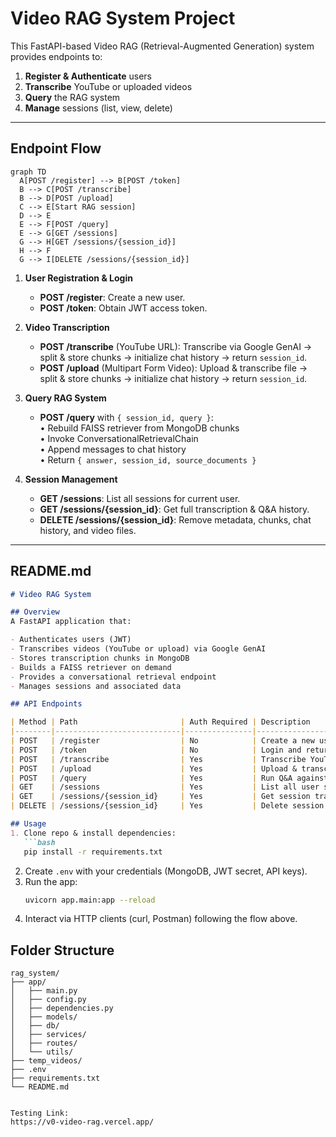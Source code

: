 # Video RAG System Project

This FastAPI-based Video RAG (Retrieval-Augmented Generation) system provides endpoints to:

1. **Register & Authenticate** users
2. **Transcribe** YouTube or uploaded videos
3. **Query** the RAG system
4. **Manage** sessions (list, view, delete)

---

## Endpoint Flow

```mermaid
graph TD
  A[POST /register] --> B[POST /token]
  B --> C[POST /transcribe]
  B --> D[POST /upload]
  C --> E[Start RAG session]
  D --> E
  E --> F[POST /query]
  E --> G[GET /sessions]
  G --> H[GET /sessions/{session_id}]
  H --> F
  G --> I[DELETE /sessions/{session_id}]
```

1. **User Registration & Login**  
   - **POST /register**: Create a new user.  
   - **POST /token**: Obtain JWT access token.

2. **Video Transcription**  
   - **POST /transcribe** (YouTube URL): Transcribe via Google GenAI → split & store chunks → initialize chat history → return `session_id`.  
   - **POST /upload** (Multipart Form Video): Upload & transcribe file → split & store chunks → initialize chat history → return `session_id`.

3. **Query RAG System**  
   - **POST /query** with `{ session_id, query }`:  
     • Rebuild FAISS retriever from MongoDB chunks  
     • Invoke ConversationalRetrievalChain  
     • Append messages to chat history  
     • Return `{ answer, session_id, source_documents }`

4. **Session Management**  
   - **GET /sessions**: List all sessions for current user.  
   - **GET /sessions/{session_id}**: Get full transcription & Q&A history.  
   - **DELETE /sessions/{session_id}**: Remove metadata, chunks, chat history, and video files.

---

## README.md

```markdown
# Video RAG System

## Overview
A FastAPI application that:

- Authenticates users (JWT)
- Transcribes videos (YouTube or upload) via Google GenAI
- Stores transcription chunks in MongoDB
- Builds a FAISS retriever on demand
- Provides a conversational retrieval endpoint
- Manages sessions and associated data

## API Endpoints

| Method | Path                       | Auth Required | Description                                   |
|--------|----------------------------|---------------|-----------------------------------------------|
| POST   | /register                  | No            | Create a new user                             |
| POST   | /token                     | No            | Login and return JWT token                    |
| POST   | /transcribe                | Yes           | Transcribe YouTube video and init session     |
| POST   | /upload                    | Yes           | Upload & transcribe video file                |
| POST   | /query                     | Yes           | Run Q&A against a session                     |
| GET    | /sessions                  | Yes           | List all user sessions                        |
| GET    | /sessions/{session_id}     | Yes           | Get session transcription & chat history      |
| DELETE | /sessions/{session_id}     | Yes           | Delete session & all associated data          |

## Usage
1. Clone repo & install dependencies:
   ```bash
   pip install -r requirements.txt
   ```
2. Create `.env` with your credentials (MongoDB, JWT secret, API keys).
3. Run the app:
   ```bash
   uvicorn app.main:app --reload
   ```
4. Interact via HTTP clients (curl, Postman) following the flow above.

## Folder Structure
```
rag_system/
├── app/
│   ├── main.py
│   ├── config.py
│   ├── dependencies.py
│   ├── models/
│   ├── db/
│   ├── services/
│   ├── routes/
│   └── utils/
├── temp_videos/
├── .env
├── requirements.txt
└── README.md
```
```

Testing Link:
https://v0-video-rag.vercel.app/

```
